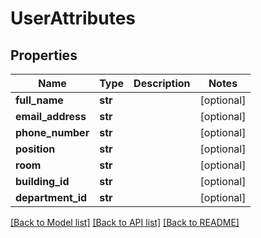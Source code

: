 # UserAttributes

## Properties
Name | Type | Description | Notes
------------ | ------------- | ------------- | -------------
**full_name** | **str** |  | [optional] 
**email_address** | **str** |  | [optional] 
**phone_number** | **str** |  | [optional] 
**position** | **str** |  | [optional] 
**room** | **str** |  | [optional] 
**building_id** | **str** |  | [optional] 
**department_id** | **str** |  | [optional] 

[[Back to Model list]](../README.md#documentation-for-models) [[Back to API list]](../README.md#documentation-for-api-endpoints) [[Back to README]](../README.md)


